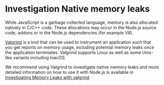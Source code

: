 # Investigation Native memory leaks

While JavaScript is a garbage collected language, memory is also allocated natively 
in C/C++ code. These allocations may occur in the Node.js source code, addons or
in the Node.js dependencies (for example V8).  

[Valgrind](https://valgrind.org/) is a tool that can be used to instrument an
application such that you get reports on memory usage, including potential memory
leaks once the application terminates. Valgrind supports Linux as well as some Unix-like
variants including macOS.

We recommend using Valgrind to investigate native memory leaks and more
detailed information on how to use it with Node.js is available in
[Investigating Memory Leaks with valgrind](https://github.com/nodejs/node/blob/master/doc/guides/investigating_native_memory_leak.md)
